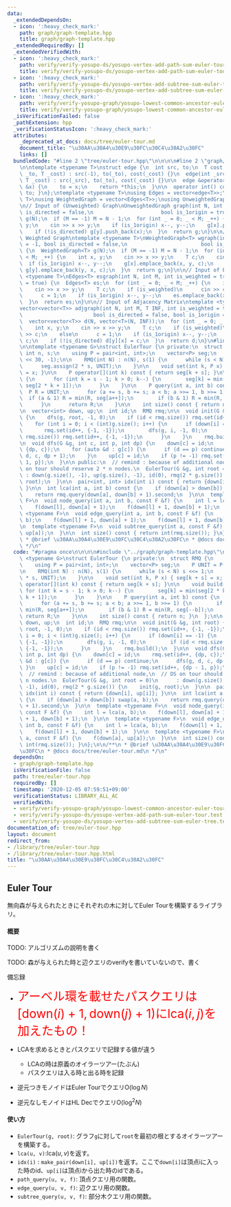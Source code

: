 ```yaml
---
data:
  _extendedDependsOn:
  - icon: ':heavy_check_mark:'
    path: graph/graph-template.hpp
    title: graph/graph-template.hpp
  _extendedRequiredBy: []
  _extendedVerifiedWith:
  - icon: ':heavy_check_mark:'
    path: verify/verify-yosupo-ds/yosupo-vertex-add-path-sum-euler-tour.test.cpp
    title: verify/verify-yosupo-ds/yosupo-vertex-add-path-sum-euler-tour.test.cpp
  - icon: ':heavy_check_mark:'
    path: verify/verify-yosupo-ds/yosupo-vertex-add-subtree-sum-euler-tree.test.cpp
    title: verify/verify-yosupo-ds/yosupo-vertex-add-subtree-sum-euler-tree.test.cpp
  - icon: ':heavy_check_mark:'
    path: verify/verify-yosupo-graph/yosupo-lowest-common-ancestor-euler-tour.test.cpp
    title: verify/verify-yosupo-graph/yosupo-lowest-common-ancestor-euler-tour.test.cpp
  _isVerificationFailed: false
  _pathExtension: hpp
  _verificationStatusIcon: ':heavy_check_mark:'
  attributes:
    _deprecated_at_docs: docs/tree/euler-tour.md
    document_title: "\u30AA\u30A4\u30E9\u30FC\u30C4\u30A2\u30FC"
    links: []
  bundledCode: "#line 2 \"tree/euler-tour.hpp\"\n\n\n\n#line 2 \"graph/graph-template.hpp\"\
    \n\ntemplate <typename T>\nstruct edge {\n  int src, to;\n  T cost;\n\n  edge(int\
    \ _to, T _cost) : src(-1), to(_to), cost(_cost) {}\n  edge(int _src, int _to,\
    \ T _cost) : src(_src), to(_to), cost(_cost) {}\n\n  edge &operator=(const int\
    \ &x) {\n    to = x;\n    return *this;\n  }\n\n  operator int() const { return\
    \ to; }\n};\ntemplate <typename T>\nusing Edges = vector<edge<T>>;\ntemplate <typename\
    \ T>\nusing WeightedGraph = vector<Edges<T>>;\nusing UnweightedGraph = vector<vector<int>>;\n\
    \n// Input of (Unweighted) Graph\nUnweightedGraph graph(int N, int M = -1, bool\
    \ is_directed = false,\n                      bool is_1origin = true) {\n  UnweightedGraph\
    \ g(N);\n  if (M == -1) M = N - 1;\n  for (int _ = 0; _ < M; _++) {\n    int x,\
    \ y;\n    cin >> x >> y;\n    if (is_1origin) x--, y--;\n    g[x].push_back(y);\n\
    \    if (!is_directed) g[y].push_back(x);\n  }\n  return g;\n}\n\n// Input of\
    \ Weighted Graph\ntemplate <typename T>\nWeightedGraph<T> wgraph(int N, int M\
    \ = -1, bool is_directed = false,\n                        bool is_1origin = true)\
    \ {\n  WeightedGraph<T> g(N);\n  if (M == -1) M = N - 1;\n  for (int _ = 0; _\
    \ < M; _++) {\n    int x, y;\n    cin >> x >> y;\n    T c;\n    cin >> c;\n  \
    \  if (is_1origin) x--, y--;\n    g[x].emplace_back(x, y, c);\n    if (!is_directed)\
    \ g[y].emplace_back(y, x, c);\n  }\n  return g;\n}\n\n// Input of Edges\ntemplate\
    \ <typename T>\nEdges<T> esgraph(int N, int M, int is_weighted = true, bool is_1origin\
    \ = true) {\n  Edges<T> es;\n  for (int _ = 0; _ < M; _++) {\n    int x, y;\n\
    \    cin >> x >> y;\n    T c;\n    if (is_weighted)\n      cin >> c;\n    else\n\
    \      c = 1;\n    if (is_1origin) x--, y--;\n    es.emplace_back(x, y, c);\n\
    \  }\n  return es;\n}\n\n// Input of Adjacency Matrix\ntemplate <typename T>\n\
    vector<vector<T>> adjgraph(int N, int M, T INF, int is_weighted = true,\n    \
    \                       bool is_directed = false, bool is_1origin = true) {\n\
    \  vector<vector<T>> d(N, vector<T>(N, INF));\n  for (int _ = 0; _ < M; _++) {\n\
    \    int x, y;\n    cin >> x >> y;\n    T c;\n    if (is_weighted)\n      cin\
    \ >> c;\n    else\n      c = 1;\n    if (is_1origin) x--, y--;\n    d[x][y] =\
    \ c;\n    if (!is_directed) d[y][x] = c;\n  }\n  return d;\n}\n#line 6 \"tree/euler-tour.hpp\"\
    \n\ntemplate <typename G>\nstruct EulerTour {\n private:\n  struct RMQ {\n   \
    \ int n, s;\n    using P = pair<int, int>;\n    vector<P> seg;\n    P UNIT = P(1\
    \ << 30, -1);\n\n    RMQ(int N) : n(N), s(1) {\n      while (s < N) s <<= 1;\n\
    \      seg.assign(2 * s, UNIT);\n    }\n\n    void set(int k, P x) { seg[k + s]\
    \ = x; }\n\n    P operator[](int k) const { return seg[k + s]; }\n\n    void build()\
    \ {\n      for (int k = s - 1; k > 0; k--) {\n        seg[k] = min(seg[2 * k],\
    \ seg[2 * k + 1]);\n      }\n    }\n\n    P query(int a, int b) const {\n    \
    \  P R = UNIT;\n      for (a += s, b += s; a < b; a >>= 1, b >>= 1) {\n      \
    \  if (a & 1) R = min(R, seg[a++]);\n        if (b & 1) R = min(R, seg[--b]);\n\
    \      }\n      return R;\n    }\n\n    int size() const { return n; }\n  };\n\
    \n  vector<int> down, up;\n  int id;\n  RMQ rmq;\n\n  void init(G &g, int root)\
    \ {\n    dfs(g, root, -1, 0);\n    if (id < rmq.size()) rmq.set(id++, {-1, -1});\n\
    \    for (int i = 0; i < (int)g.size(); i++) {\n      if (down[i] == -1) {\n \
    \       rmq.set(id++, {-1, -1});\n        dfs(g, i, -1, 0);\n        if (id <\
    \ rmq.size()) rmq.set(id++, {-1, -1});\n      }\n    }\n    rmq.build();\n  }\n\
    \n  void dfs(G &g, int c, int p, int dp) {\n    down[c] = id;\n    rmq.set(id++,\
    \ {dp, c});\n    for (auto &d : g[c]) {\n      if (d == p) continue;\n      dfs(g,\
    \ d, c, dp + 1);\n    }\n    up[c] = id;\n    if (p != -1) rmq.set(id++, {dp -\
    \ 1, p});\n  }\n\n public:\n  // remind : because of additional node,\n  // DS\
    \ on tour should reserve 2 * n nodes.\n  EulerTour(G &g, int root = 0)\n     \
    \ : down(g.size(), -1), up(g.size(), -1), id(0), rmq(2 * g.size()) {\n    init(g,\
    \ root);\n  }\n\n  pair<int, int> idx(int i) const { return {down[i], up[i]};\
    \ }\n\n  int lca(int a, int b) const {\n    if (down[a] > down[b]) swap(a, b);\n\
    \    return rmq.query(down[a], down[b] + 1).second;\n  }\n\n  template <typename\
    \ F>\n  void node_query(int a, int b, const F &f) {\n    int l = lca(a, b);\n\
    \    f(down[l], down[a] + 1);\n    f(down[l] + 1, down[b] + 1);\n  }\n\n  template\
    \ <typename F>\n  void edge_query(int a, int b, const F &f) {\n    int l = lca(a,\
    \ b);\n    f(down[l] + 1, down[a] + 1);\n    f(down[l] + 1, down[b] + 1);\n  }\n\
    \n  template <typename F>\n  void subtree_query(int a, const F &f) {\n    f(down[a],\
    \ up[a]);\n  }\n\n  int size() const { return int(rmq.size()); }\n};\n\n/**\n\
    \ * @brief \u30AA\u30A4\u30E9\u30FC\u30C4\u30A2\u30FC\n * @docs docs/tree/euler-tour.md\n\
    \ */\n"
  code: "#pragma once\n\n\n\n#include \"../graph/graph-template.hpp\"\n\ntemplate\
    \ <typename G>\nstruct EulerTour {\n private:\n  struct RMQ {\n    int n, s;\n\
    \    using P = pair<int, int>;\n    vector<P> seg;\n    P UNIT = P(1 << 30, -1);\n\
    \n    RMQ(int N) : n(N), s(1) {\n      while (s < N) s <<= 1;\n      seg.assign(2\
    \ * s, UNIT);\n    }\n\n    void set(int k, P x) { seg[k + s] = x; }\n\n    P\
    \ operator[](int k) const { return seg[k + s]; }\n\n    void build() {\n     \
    \ for (int k = s - 1; k > 0; k--) {\n        seg[k] = min(seg[2 * k], seg[2 *\
    \ k + 1]);\n      }\n    }\n\n    P query(int a, int b) const {\n      P R = UNIT;\n\
    \      for (a += s, b += s; a < b; a >>= 1, b >>= 1) {\n        if (a & 1) R =\
    \ min(R, seg[a++]);\n        if (b & 1) R = min(R, seg[--b]);\n      }\n     \
    \ return R;\n    }\n\n    int size() const { return n; }\n  };\n\n  vector<int>\
    \ down, up;\n  int id;\n  RMQ rmq;\n\n  void init(G &g, int root) {\n    dfs(g,\
    \ root, -1, 0);\n    if (id < rmq.size()) rmq.set(id++, {-1, -1});\n    for (int\
    \ i = 0; i < (int)g.size(); i++) {\n      if (down[i] == -1) {\n        rmq.set(id++,\
    \ {-1, -1});\n        dfs(g, i, -1, 0);\n        if (id < rmq.size()) rmq.set(id++,\
    \ {-1, -1});\n      }\n    }\n    rmq.build();\n  }\n\n  void dfs(G &g, int c,\
    \ int p, int dp) {\n    down[c] = id;\n    rmq.set(id++, {dp, c});\n    for (auto\
    \ &d : g[c]) {\n      if (d == p) continue;\n      dfs(g, d, c, dp + 1);\n   \
    \ }\n    up[c] = id;\n    if (p != -1) rmq.set(id++, {dp - 1, p});\n  }\n\n public:\n\
    \  // remind : because of additional node,\n  // DS on tour should reserve 2 *\
    \ n nodes.\n  EulerTour(G &g, int root = 0)\n      : down(g.size(), -1), up(g.size(),\
    \ -1), id(0), rmq(2 * g.size()) {\n    init(g, root);\n  }\n\n  pair<int, int>\
    \ idx(int i) const { return {down[i], up[i]}; }\n\n  int lca(int a, int b) const\
    \ {\n    if (down[a] > down[b]) swap(a, b);\n    return rmq.query(down[a], down[b]\
    \ + 1).second;\n  }\n\n  template <typename F>\n  void node_query(int a, int b,\
    \ const F &f) {\n    int l = lca(a, b);\n    f(down[l], down[a] + 1);\n    f(down[l]\
    \ + 1, down[b] + 1);\n  }\n\n  template <typename F>\n  void edge_query(int a,\
    \ int b, const F &f) {\n    int l = lca(a, b);\n    f(down[l] + 1, down[a] + 1);\n\
    \    f(down[l] + 1, down[b] + 1);\n  }\n\n  template <typename F>\n  void subtree_query(int\
    \ a, const F &f) {\n    f(down[a], up[a]);\n  }\n\n  int size() const { return\
    \ int(rmq.size()); }\n};\n\n/**\n * @brief \u30AA\u30A4\u30E9\u30FC\u30C4\u30A2\
    \u30FC\n * @docs docs/tree/euler-tour.md\n */\n"
  dependsOn:
  - graph/graph-template.hpp
  isVerificationFile: false
  path: tree/euler-tour.hpp
  requiredBy: []
  timestamp: '2020-12-05 07:59:51+09:00'
  verificationStatus: LIBRARY_ALL_AC
  verifiedWith:
  - verify/verify-yosupo-graph/yosupo-lowest-common-ancestor-euler-tour.test.cpp
  - verify/verify-yosupo-ds/yosupo-vertex-add-path-sum-euler-tour.test.cpp
  - verify/verify-yosupo-ds/yosupo-vertex-add-subtree-sum-euler-tree.test.cpp
documentation_of: tree/euler-tour.hpp
layout: document
redirect_from:
- /library/tree/euler-tour.hpp
- /library/tree/euler-tour.hpp.html
title: "\u30AA\u30A4\u30E9\u30FC\u30C4\u30A2\u30FC"
---
```

## Euler Tour

無向森が与えられたときにそれぞれの木に対してEuler Tourを構築するライブラリ。

#### 概要

TODO: アルゴリズムの説明を書く

TODO: 森が与えられた時と辺クエリのverifyを書いていないので、書く

備忘録

- <span style="font-size: 200%; color: red;">アーベル環を載せたパスクエリは$[\mathrm{down}(i)+1,\mathrm{down}(j)+1)$に$\mathrm{lca}(i,j)$を加えたもの！</span>

- LCAを求めるときとパスクエリで記録する値が違う
  - LCAの時は原義のオイラーツアー(たぶん)
  - パスクエリは入る時と出る時を記録
- 逆元つきモノイドはEuler Tourでクエリ$\mathrm{O}(\log N)$
- 逆元なしモノイドはHL Decでクエリ$\mathrm{O}(\log^2 N)$

#### 使い方

- `EulerTour(g, root)`: グラフ`g`に対して`root`を最初の根とするオイラーツアーを構築する。
- `lca(u, v)`:$\mathrm{lca}(u,v)$を返す。
- `idx(i)` : `make_pair(down[i], up[i])`を返す。ここで`down[i]`は頂点iに入った時のid、`up[i]`は頂点iから出た時のidである。
- `path_query(u, v, f)`: 頂点クエリ用の関数。
- `edge_query(u, v, f)`: 辺クエリ用の関数。
- `subtree_query(u, v, f)`: 部分木クエリ用の関数。
